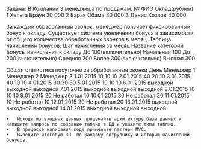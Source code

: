 Задача:
В Компании 3 менеджера по продажам. 
№
ФИО
Оклад(рублей)
1
Хельга Браун
20 000
2
Барак Обама
30 000
3
Денис Козлов
40 000

За каждый обработанный звонок, менеджер получает фиксированный бонус к окладу. Существует система увеличения бонуса в зависимости от общего количества обработанных звонков в месяц.
Таблица начислений бонусов:
Шаг начисления за месяц
Название категорий
Бонусы начисления к окладу
До 100(включительно)
Начальная
100
До 200(включительно)
Средняя
200
Более 300(включительно)
Высшая
300

Общая статистика посуточно за обработанные звонки
День
Менеджер 1
Менеджер 2
Менеджер 3
1.01.2015
10
10
10
2.01.2015
40
20
10
3.01.2015
40
10
10
4.01.2015
30
30
30
5.01.2015
10
10
10
6.01.2015
выходной
выходной
выходной
7.01.2015
выходной
выходной
выходной
8.01.2015
10
10
10
9.01.2015
20
Не работал
10
10.01.2015
30
Не работал
30
11.01.2015
10
Не работал
10
12.01.2015
20
Не работал
20
13.01.2015
выходной
выходной
выходной
14.01.2015
выходной
выходной
выходной

	•	Исходя из входных данных продумайте архитектуру базы данных и напишите запросы по созданию таблиц в БД и укажите типы таблиц.
	•	В процессе написания кода примените паттерн MVC.
	•	Выведите итоговую ЗП  по каждому сотруднику и историю начислений бонусов.